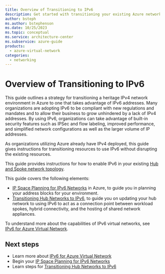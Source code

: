 ```yaml
---
title: Overview of Transitioning to IPv6
description: Get started with transitioning your existing Azure networks and resources to IPv6.  Review key planning activities and guidance for adopting IPv6.
author: bsteph
ms.author: bstephenson
ms.date: 10/25/2023
ms.topic: conceptual
ms.service: architecture-center
ms.subservice: azure-guide
products:
  - azure-virtual-network
categories:
  - networking
---
```


# Overview of Transitioning to IPv6

This guide outlines a strategy for transitioning a heritage IPv4 network environment in Azure to one that takes advantage of IPv6 addresses.  Many organizations are adopting IPv6 to be compliant with new regulations and mandates and to allow their business to grow unhindered by a lack of IPv4 addresses. By using IPv6, organizations can take advantage of built-in security features such as IPSec  and flow labeling, improved performance, and simplified network configurations as well as the larger volume of IP addresses.

As organizations utilizing Azure already have IPv4 deployed, this guide gives instructions for transitioning resources to use IPv6 without disrupting the existing resources.

This guide provides instructions for how to enable IPv6 in your existing [Hub and Spoke network topology](/azure/architecture/reference-architectures/hybrid-networking/hub-spoke?tabs=cli).

This guide covers the following elements:

- [IP Space Planning for IPv6 Networks](ipv6-ip-planning.md) in Azure, to guide you in planning your address blocks for your environment.
- [Transitioning Hub Networks to IPv6](ipv6-transition-hub.md), to guide you on updating your hub network to using IPv6 to act as a connection point between workload spokes, hybrid connectivity, and the hosting of shared network appliances.

To understand more about the capabilities of IPv6 virtual networks, see [IPv6 for Azure Virtual Network](/azure/virtual-network/ip-services/ipv6-overview).

## Next steps

- Learn more about [IPv6 for Azure Virtual Network](/azure/virtual-network/ip-services/ipv6-overview)
- Begin your [IP Space Planning for IPv6 Networks](ipv6-ip-planning.md)
- Learn steps for [Transitioning Hub Networks to IPv6](ipv6-transition-hub.md)
